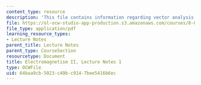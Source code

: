 ```yaml
---
content_type: resource
description: 'This file contains information regarding vector analysis. '
file: https://ol-ocw-studio-app-production.s3.amazonaws.com/courses/8-07-electromagnetism-ii-fall-2012/64baa9cb5023c49bc9147bee5416b6ec_MIT8_07F12_ln1.pdf
file_type: application/pdf
learning_resource_types:
- Lecture Notes
parent_title: Lecture Notes
parent_type: CourseSection
resourcetype: Document
title: Electromagnetism II, Lecture Notes 1
type: OCWFile
uid: 64baa9cb-5023-c49b-c914-7bee5416b6ec
---
```

